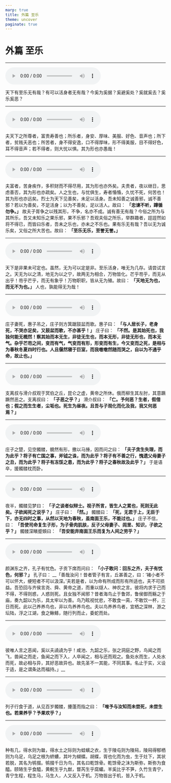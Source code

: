 ```yaml
---
marp: true
title: 外篇 至乐
theme: uncover
paginate: true
---
```


# 外篇 至乐

---

![](assets/audios/19/1.mp3)

天下有至乐无有哉？有可以活身者无有哉？今奚为奚据？奚避奚处？奚就奚去？奚乐奚恶？

---

![](assets/audios/19/2.mp3)

夫天下之所尊者，富贵寿善也；所乐者，身安、厚味、美服、好色、音声也；所下者，贫贱夭恶也；所苦者，身不得安逸，口不得厚味，形不得美服，目不得好色，耳不得音声；若不得者，则大忧以惧。其为形也亦愚哉！

---

![](assets/audios/19/3.mp3)

夫富者，苦身疾作，多积财而不得尽用，其为形也亦外矣。夫贵者，夜以继日，思虑善否，其为形也亦疏矣。人之生也，与忧俱生，寿者惛惛，久忧不死，何苦也！其为形也亦远矣。烈士为天下见善矣，未足以活身。吾未知善之诚善邪，诚不善邪？若以为善矣，不足活身；以为不善矣，足以活人。故曰： __「忠谏不听，蹲循勿争。」__ 故夫子胥争之以残其形，不争，名亦不成。诚有善无有哉？今俗之所为与其所乐，吾又未知乐之果乐邪，果不乐邪？吾观夫俗之所乐，举群趣者，誙誙然如将不得已，而皆曰乐者，吾未之乐也，亦未之不乐也。果有乐无有哉？吾以无为诚乐矣，又俗之所大苦也。故曰： __「至乐无乐，至誉无誉。」__ 

---

![](assets/audios/19/4.mp3)

天下是非果未可定也。虽然，无为可以定是非。至乐活身，唯无为几存。请尝试言之。天无为以之清，地无为以之宁，故两无为相合，万物皆化。芒乎芴乎，而无从出乎！芴乎芒乎，而无有象乎！万物职职，皆从无为殖。故曰： __「天地无为也，而无不为也。」__ 人也，孰能得无为哉！

---

![](assets/audios/19/5.mp3)

庄子妻死，惠子吊之，庄子则方箕踞鼓盆而歌。惠子曰： __「与人居长子，老身死，不哭亦足矣，又鼓盆而歌，不亦甚乎！」__ 庄子曰： __「不然。是其始死也，我独何能无概然！察其始而本无生，非徒无生也，而本无形，非徒无形也，而本无气。杂乎芒芴之间，变而有气，气变而有形，形变而有生，今又变而之死，是相与为春秋冬夏四时行也。人且偃然寝于巨室，而我噭噭然随而哭之，自以为不通乎命，故止也。」__ 

---

![](assets/audios/19/6.mp3)

支离叔与滑介叔观于冥伯之丘，昆仑之虚，黄帝之所休。俄而柳生其左肘，其意蹶蹶然恶之。支离叔曰： __「子恶之乎？」__ 滑介叔曰： __「亡。予何恶？生者，假借也；假之而生生者，尘垢也。死生为昼夜。且吾与子观化而化及我，我又何恶焉？」__ 

---

![](assets/audios/19/7.mp3)

庄子之楚，见空髑髅，髐然有形，撽以马捶，因而问之曰： __「夫子贪生失理，而为此乎？将子有亡国之事，斧钺之诛，而为此乎？将子有不善之行，愧遗父母妻子之丑，而为此乎？将子有冻馁之患，而为此乎？将子之春秋故及此乎？」__ 于是语卒，援髑髅枕而卧。

---

![](assets/audios/19/8.mp3)

夜半，髑髅见梦曰： __「子之谈者似辩士。视子所言，皆生人之累也，死则无此矣。子欲闻死之说乎？」__ 庄子曰： __「然。」__ 髑髅曰： __「死，无君于上，无臣于下，亦无四时之事，从然以天地为春秋，虽南面王乐，不能过也。」__ 庄子不信，曰： __「吾使司命复生子形，为子骨肉肌肤，反子父母妻子、闾里、知识，子欲之乎？」__ 髑髅深矉蹙頞曰： __「吾安能弃南面王乐而复为人间之劳乎？」__ 

---

![](assets/audios/19/9.mp3)

颜渊东之齐，孔子有忧色。子贡下席而问曰： __「小子敢问：回东之齐，夫子有忧色，何邪？」__ 孔子曰： __「善哉汝问！昔者管子有言，丘甚善之，曰：‘褚小者不可以怀大，绠短者不可以汲深。’夫若是者，以为命有所成而形有所适也，夫不可损益。吾恐回与齐侯言尧、舜、黄帝之道，而重以燧人、神农之言。彼将内求于己而不得，不得则惑，人惑则死。且女独不闻邪？昔者海鸟止于鲁郊，鲁侯御而觞之于庙，奏九韶以为乐，具太牢以为善。鸟乃眩视忧悲，不敢食一脔，不敢饮一杯，三日而死。此以己养养鸟也，非以鸟养养鸟也。夫以鸟养养鸟者，宜栖之深林，游之坛陆，浮之江湖，食之鳅鲦，随行列而止，委蛇而处。

---

![](assets/audios/19/10.mp3)

彼唯人言之恶闻，奚以夫譊譊为乎！咸池、九韶之乐，张之洞庭之野，鸟闻之而飞，兽闻之而走，鱼闻之而下入，人卒闻之，相与还而观之。鱼处水而生，人处水而死，故必相与异，其好恶故异也。故先圣不一其能，不同其事。名止于实，义设于适，是之谓条达而福持。」__ 

---

![](assets/audios/19/11.mp3)

列子行食于道，从见百岁髑髅，攓蓬而指之曰： __「唯予与汝知而未尝死，未尝生也。若果养乎？予果欢乎？」__ 

---

![](assets/audios/19/12.mp3)

种有几，得水则为㡭，得水土之际则为蛙蠙之衣，生于陵屯则为陵舄，陵舄得郁栖则为乌足，乌足之根为蛴螬，其叶为蝴蝶。胡蝶，胥也化而为虫，生于灶下，其状若脱，其名为鸲掇。鸲掇千日为鸟，其名曰乾馀骨。乾馀骨之沬为斯弥，斯弥为食醯。颐辂生乎食醯，黄軦生乎九猷，瞀芮生乎腐蠸。羊奚比乎不笋，久竹生青宁，青宁生程，程生马，马生人，人又反入于机。万物皆出于机，皆入于机。